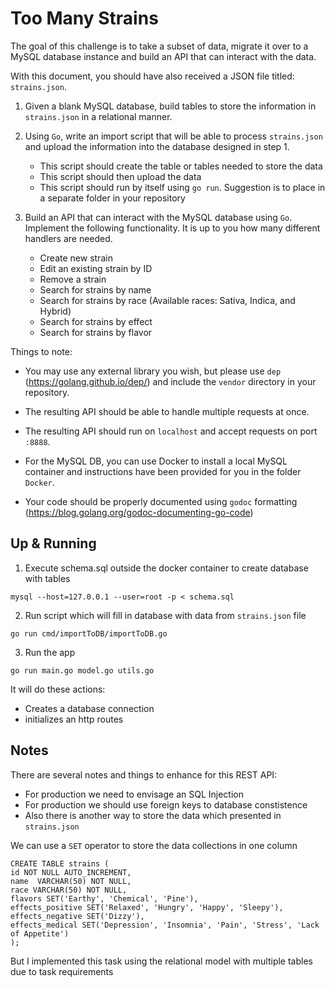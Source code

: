 # Too Many Strains

The goal of this challenge is to take a subset of data, migrate it over to a MySQL database instance and build an API that can interact with the data.

With this document, you should have also received a JSON file titled: `strains.json`.

1. Given a blank MySQL database, build tables to store the information in `strains.json` in a relational manner.

2. Using `Go`, write an import script that will be able to process `strains.json` and upload the information into the database designed in step 1.

    - This script should create the table or tables needed to store the data
    - This script should then upload the data
    - This script should run by itself using `go run`. Suggestion is to place in a separate folder in your repository

3. Build an API that can interact with the MySQL database using `Go`. Implement the following functionality. It is up to you how many different handlers are needed.
    - Create new strain
    - Edit an existing strain by ID
    - Remove a strain
    - Search for strains by name 
    - Search for strains by race (Available races: Sativa, Indica, and Hybrid)
    - Search for strains by effect
    - Search for strains by flavor


Things to note:
- You may use any external library you wish, but please use `dep` (https://golang.github.io/dep/) and include the `vendor` directory in your repository.

- The resulting API should be able to handle multiple requests at once.

- The resulting API should run on `localhost` and accept requests on port `:8888`.

- For the MySQL DB, you can use Docker to install a local MySQL container and instructions have been provided for you in the folder `Docker`.

- Your code should be properly documented using `godoc` formatting (https://blog.golang.org/godoc-documenting-go-code)



## Up & Running

1. Execute schema.sql outside the docker container to create database with tables

```
mysql --host=127.0.0.1 --user=root -p < schema.sql
```

2. Run script which will fill in database with data from `strains.json` file

```
go run cmd/importToDB/importToDB.go
```

3. Run the app

```
go run main.go model.go utils.go
```

It will do these actions:

- Creates a database connection
- initializes an http routes


## Notes

There are several notes and things to enhance for this REST API:

- For production we need to envisage an SQL Injection
- For production we should use foreign keys to database constistence
- Also there is another way to store the data which presented in `strains.json`

We can use a `SET` operator to store the data collections in one column

```
CREATE TABLE strains (
id NOT NULL AUTO_INCREMENT,
name  VARCHAR(50) NOT NULL,
race VARCHAR(50) NOT NULL,
flavors SET('Earthy', 'Chemical', 'Pine'),
effects_positive SET('Relaxed', 'Hungry', 'Happy', 'Sleepy'),
effects_negative SET('Dizzy'),
effects_medical SET('Depression', 'Insomnia', 'Pain', 'Stress', 'Lack of Appetite')
);
```

But I implemented this task using the relational model with multiple tables due to task requirements
